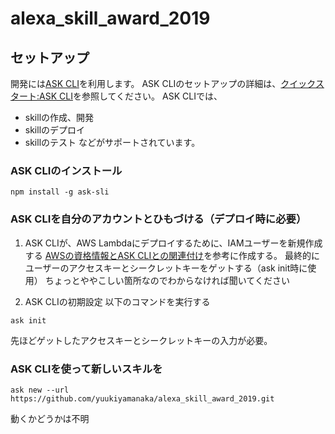 # alexa_skill_award_2019
## セットアップ
開発には[ASK CLI](https://developer.amazon.com/ja/docs/smapi/ask-cli-command-reference.html)を利用します。
ASK CLIのセットアップの詳細は、[クイックスタート:ASK CLI](https://developer.amazon.com/ja/docs/smapi/quick-start-alexa-skills-kit-command-line-interface.html)を参照してください。
ASK CLIでは、
- skillの作成、開発
- skillのデプロイ
- skillのテスト
などがサポートされています。

### ASK CLIのインストール
```
npm install -g ask-sli
```
### ASK CLIを自分のアカウントとひもづける（デプロイ時に必要）
1. ASK CLIが、AWS Lambdaにデプロイするために、IAMユーザーを新規作成する
[AWSの資格情報とASK CLIとの関連付け](https://developer.amazon.com/ja/docs/smapi/set-up-credentials-for-an-amazon-web-services-account.html)を参考に作成する。
最終的にユーザーのアクセスキーとシークレットキーをゲットする（ask init時に使用）
ちょっとややこしい箇所なのでわからなければ聞いてください

2. ASK CLIの初期設定
以下のコマンドを実行する
```
ask init
```
先ほどゲットしたアクセスキーとシークレットキーの入力が必要。

### ASK CLIを使って新しいスキルを
```
ask new --url https://github.com/yuukiyamanaka/alexa_skill_award_2019.git
```
動くかどうかは不明

